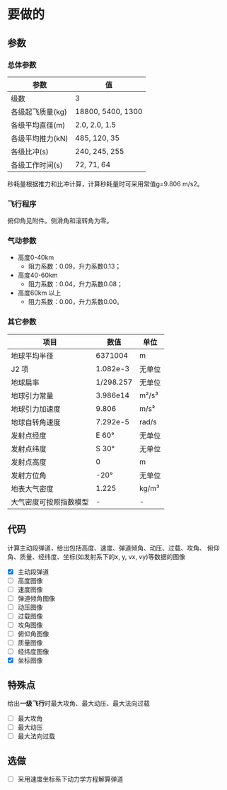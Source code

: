 # 要做的

## 参数

### 总体参数

| 参数 | 值 |
|------|-----|
| 级数 | 3 |
| 各级起飞质量(kg) | 18800, 5400, 1300 |
| 各级平均直径(m) | 2.0, 2.0, 1.5 |
| 各级平均推力(kN) | 485, 120, 35 |
| 各级比冲(s) | 240, 245, 255 |
| 各级工作时间(s) | 72, 71, 64 |

秒耗量根据推力和比冲计算，计算秒耗量时可采用常值g=9.806 m/s2。

### 飞行程序

俯仰角见附件。侧滑角和滚转角为零。

### 气动参数

- 高度0-40km
  - 阻力系数：0.09，升力系数0.13；
- 高度40-60km
  - 阻力系数：0.04，升力系数0.08；
- 高度60km 以上
  - 阻力系数：0.00，升力系数0.00。

### 其它参数

| 项目 | 数值 | 单位 |
| --- | --- | --- |
| 地球平均半径 | 6371004 | m |
| J2 项 | 1.082e-3 | 无单位 |
| 地球扁率 | 1/298.257 | 无单位 |
| 地球引力常量 | 3.986e14 | m²/s³ |
| 地球引力加速度 | 9.806 | m/s² |
| 地球自转角速度 | 7.292e-5 | rad/s |
| 发射点经度 | E 60° | 无单位 |
| 发射点纬度 | S 30° | 无单位 |
| 发射点高度 | 0 | m |
| 发射方位角 | -20° | 无单位 |
| 地表大气密度 | 1.225 | kg/m³ |
| 大气密度可按照指数模型 | - | - |

## 代码

计算主动段弹道，给出包括高度、速度、弹道倾角、动压、过载、攻角、
俯仰角、质量、经纬度、坐标(如发射系下的x, y, vx, vy)等数据的图像

- [x] 主动段弹道
- [ ] 高度图像
- [ ] 速度图像
- [ ] 弹道倾角图像
- [ ] 动压图像
- [ ] 过载图像
- [ ] 攻角图像
- [ ] 俯仰角图像
- [ ] 质量图像
- [ ] 经纬度图像
- [x] 坐标图像

## 特殊点

给出**一级飞行**时最大攻角、最大动压、最大法向过载

- [ ] 最大攻角
- [ ] 最大动压
- [ ] 最大法向过载

## 选做

- [ ] 采用速度坐标系下动力学方程解算弹道
